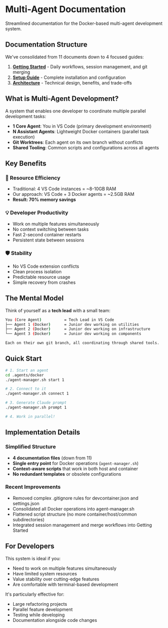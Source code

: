 # Multi-Agent Documentation

Streamlined documentation for the Docker-based multi-agent development system.

## Documentation Structure

We've consolidated from 11 documents down to 4 focused guides:

1. **[Getting Started](getting-started.md)** - Daily workflows, session management, and git merging
2. **[Setup Guide](setup-guide.md)** - Complete installation and configuration
3. **[Architecture](architecture.md)** - Technical design, benefits, and trade-offs

## What is Multi-Agent Development?

A system that enables one developer to coordinate multiple parallel development tasks:

- **1 Core Agent**: You in VS Code (primary development environment)
- **N Assistant Agents**: Lightweight Docker containers (parallel task execution)
- **Git Worktrees**: Each agent on its own branch without conflicts
- **Shared Tooling**: Common scripts and configurations across all agents

## Key Benefits

### 🚀 Resource Efficiency

- Traditional: 4 VS Code instances = ~8-10GB RAM
- Our approach: VS Code + 3 Docker agents = ~2.5GB RAM
- **Result: 70% memory savings**

### 💡 Developer Productivity

- Work on multiple features simultaneously
- No context switching between tasks
- Fast 2-second container restarts
- Persistent state between sessions

### 🛡️ Stability

- No VS Code extension conflicts
- Clean process isolation
- Predictable resource usage
- Simple recovery from crashes

## The Mental Model

Think of yourself as a **tech lead** with a small team:

```bash
You (Core Agent)          = Tech Lead in VS Code
├── Agent 1 (Docker)      = Junior dev working on utilities
├── Agent 2 (Docker)      = Junior dev working on infrastructure
└── Agent 3 (Docker)      = Junior dev working on components

Each on their own git branch, all coordinating through shared tools.
```

## Quick Start

```bash
# 1. Start an agent
cd .agents/docker
./agent-manager.sh start 1

# 2. Connect to it
./agent-manager.sh connect 1

# 3. Generate Claude prompt
./agent-manager.sh prompt 1

# 4. Work in parallel!
```

## Implementation Details

### Simplified Structure

- **4 documentation files** (down from 11)
- **Single entry point** for Docker operations (`agent-manager.sh`)
- **Context-aware scripts** that work in both host and container
- **No redundant templates** or obsolete configurations

### Recent Improvements

- Removed complex .gitignore rules for devcontainer.json and settings.json
- Consolidated all Docker operations into agent-manager.sh
- Flattened script structure (no more container/host/common subdirectories)
- Integrated session management and merge workflows into Getting Started

## For Developers

This system is ideal if you:

- Need to work on multiple features simultaneously
- Have limited system resources
- Value stability over cutting-edge features
- Are comfortable with terminal-based development

It's particularly effective for:

- Large refactoring projects
- Parallel feature development
- Testing while developing
- Documentation alongside code changes
